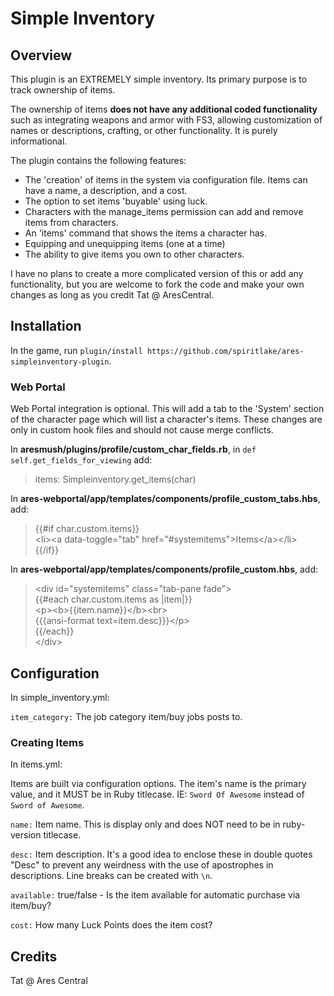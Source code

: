 # Simple Inventory

## Overview

This plugin is an EXTREMELY simple inventory. Its primary purpose is to track ownership of items.

The ownership of items **does not have any additional coded functionality** such as integrating weapons and armor with FS3, allowing customization of names or descriptions, crafting, or other functionality. It is purely informational.

The plugin contains the following features:

* The 'creation' of items in the system via configuration file. Items can have a name, a description, and a cost.
* The option to set items 'buyable' using luck.
* Characters with the manage_items permission can add and remove items from characters.
* An 'items' command that shows the items a character has.
* Equipping and unequipping items (one at a time)
* The ability to give items you own to other characters.

I have no plans to create a more complicated version of this or add any functionality, but you are welcome to fork the code and make your own changes as long as you credit Tat @ AresCentral.

## Installation

In the game, run `plugin/install https://github.com/spiritlake/ares-simpleinventory-plugin`.

### Web Portal

Web Portal integration is optional. This will add a tab to the 'System' section of the character page which will list a character's items. These changes are only in custom hook files and should not cause merge conflicts.

In **aresmush/plugins/profile/custom_char_fields.rb**, in `def self.get_fields_for_viewing` add:

> items: Simpleinventory.get_items(char)

In **ares-webportal/app/templates/components/profile_custom_tabs.hbs**, add:

>{{#if char.custom.items}}<br>
>   \<li>\<a data-toggle="tab" href="#systemitems">Items\</a>\</li><br>
>{{/if}}

In **ares-webportal/app/templates/components/profile_custom.hbs**, add:

>\<div id="systemitems" class="tab-pane fade"><br>
>  {{#each char.custom.items as |item|}}<br>
>   \<p>\<b>{{item.name}}\</b>\<br><br>
>     {{{ansi-format text=item.desc}}}\</p><br>
>  {{/each}}<br>
>\</div>

## Configuration
In simple_inventory.yml:

`item_category:` The job category item/buy jobs posts to.

### Creating Items
In items.yml:

Items are built via configuration options. The item's name is the primary value, and it MUST be in Ruby titlecase. IE: `Sword Of Awesome` instead of `Sword of Awesome`.

`name:` 	Item name. This is display only and does NOT need to be in ruby-version titlecase.

`desc:`		Item description. It's a good idea to enclose these in double quotes "Desc" to prevent any weirdness with the use of apostrophes in descriptions. Line breaks can be created with `\n`.

`available:` 	true/false 	- Is the item available for automatic purchase via item/buy?

`cost:` 	 	How many Luck Points does the item cost?






## Credits
Tat @ Ares Central
